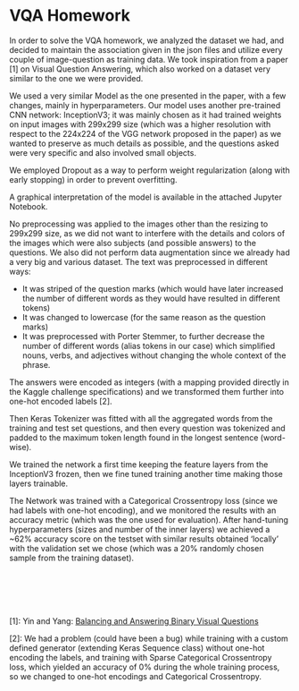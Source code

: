 # VQA Homework

In order to solve the VQA homework, we analyzed the dataset we had, and decided to maintain the association given in the json files and utilize every couple of image-question as training data.
We took inspiration from a paper [1] on Visual Question Answering, which also worked on a dataset very similar to the one we were provided.

We used a very similar Model as the one presented in the paper, with a few changes, mainly in hyperparameters. Our model uses another pre-trained CNN network: InceptionV3; it was mainly chosen as it had trained weights on input images with 299x299 size (which was a higher resolution with respect to the 224x224 of the VGG network proposed in the paper) as we wanted to preserve as much details as possible, and the questions asked were very specific and also involved small objects.

We employed Dropout as a way to perform weight regularization (along with early stopping) in order to prevent overfitting.

A graphical interpretation of the model is available in the attached Jupyter Notebook.

No preprocessing was applied to the images other than the resizing to 299x299 size, as we did not want to interfere with the details and colors of the images which were also subjects (and possible answers) to the questions. We also did not perform data augmentation since we already had a very big and various dataset.
The text was preprocessed in different ways:

- It was striped of the question marks (which would have later increased the number of different words as they would have resulted in different tokens)
- It was changed to lowercase (for the same reason as the question marks)
- It was preprocessed with Porter Stemmer, to further decrease the number of different words (alias tokens in our case) which simplified nouns, verbs, and adjectives without changing the whole context of the phrase.

The answers were encoded as integers (with a mapping provided directly in the Kaggle challenge specifications) and we transformed them further into one-hot encoded labels [2].

Then Keras Tokenizer was fitted with all the aggregated words from the training and test set questions, and then every question was tokenized and padded to the maximum token length found in the longest sentence (word-wise).

We trained the network a first time keeping the feature layers from the InceptionV3 frozen, then we fine tuned training another time making those layers trainable.

The Network was trained with a Categorical Crossentropy loss (since we had labels with one-hot encoding), and we monitored the results with an accuracy metric (which was the one used for evaluation).
After hand-tuning hyperparameters (sizes and number of the inner layers) we achieved a ~62% accuracy score on the testset with similar results obtained ‘locally’ with the validation set we chose (which was a 20% randomly chosen sample from the training dataset).

<br><br><br><br>

[1]: Yin and Yang: [Balancing and Answering Binary Visual Questions](https://arxiv.org/pdf/1511.05099.pdf)

[2]: We had a problem (could have been a bug) while training with a custom defined generator (extending Keras Sequence class) without one-hot encoding the labels, and training with Sparse Categorical Crossentropy loss, which yielded an accuracy of 0% during the whole training process, so we changed to one-hot encodings and Categorical Crossentropy.
